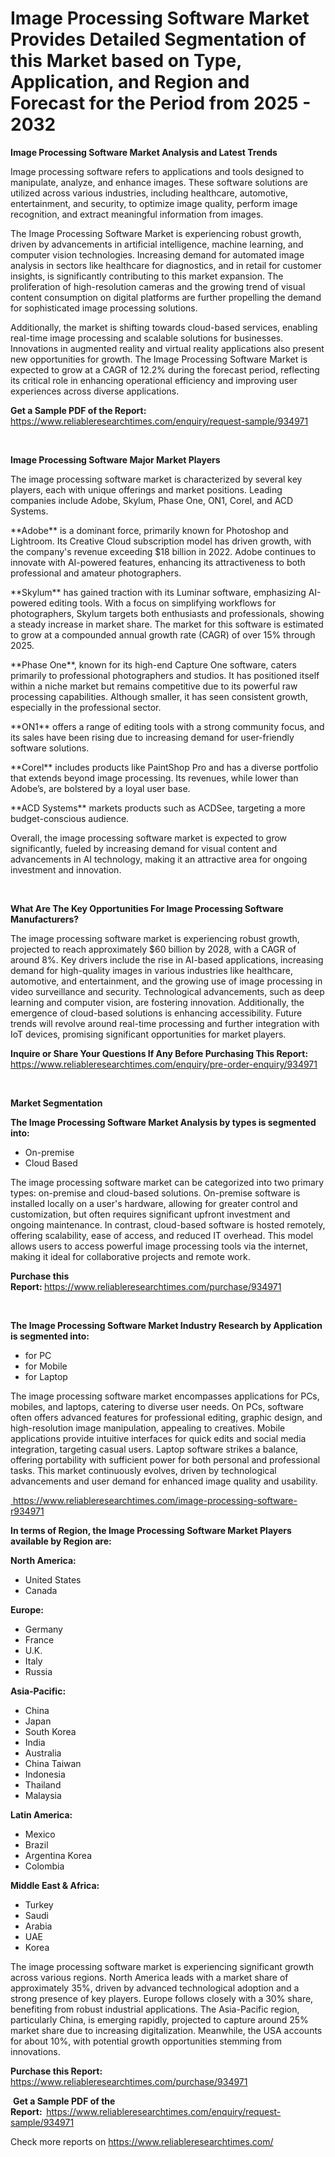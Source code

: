 <p><h1>Image Processing Software Market Provides Detailed Segmentation of this Market based on Type, Application, and Region and Forecast for the Period from 2025 - 2032</h1></p><p><strong>Image Processing Software Market Analysis and Latest Trends</strong></p>
<p><p>Image processing software refers to applications and tools designed to manipulate, analyze, and enhance images. These software solutions are utilized across various industries, including healthcare, automotive, entertainment, and security, to optimize image quality, perform image recognition, and extract meaningful information from images. </p><p>The Image Processing Software Market is experiencing robust growth, driven by advancements in artificial intelligence, machine learning, and computer vision technologies. Increasing demand for automated image analysis in sectors like healthcare for diagnostics, and in retail for customer insights, is significantly contributing to this market expansion. The proliferation of high-resolution cameras and the growing trend of visual content consumption on digital platforms are further propelling the demand for sophisticated image processing solutions.</p><p>Additionally, the market is shifting towards cloud-based services, enabling real-time image processing and scalable solutions for businesses. Innovations in augmented reality and virtual reality applications also present new opportunities for growth. The Image Processing Software Market is expected to grow at a CAGR of 12.2% during the forecast period, reflecting its critical role in enhancing operational efficiency and improving user experiences across diverse applications.</p></p>
<p><strong>Get a Sample PDF of the Report:&nbsp;</strong> <a href="https://www.reliableresearchtimes.com/enquiry/request-sample/934971?utm_campaign=2720&utm_medium=2&utm_source=Github&utm_content=ia&utm_term=07032025&utm_id=image-processing-software">https://www.reliableresearchtimes.com/enquiry/request-sample/934971</a></p>
<p>&nbsp;</p>
<p><strong>Image Processing Software Major Market Players</strong></p>
<p><p>The image processing software market is characterized by several key players, each with unique offerings and market positions. Leading companies include Adobe, Skylum, Phase One, ON1, Corel, and ACD Systems.</p><p>**Adobe** is a dominant force, primarily known for Photoshop and Lightroom. Its Creative Cloud subscription model has driven growth, with the company's revenue exceeding $18 billion in 2022. Adobe continues to innovate with AI-powered features, enhancing its attractiveness to both professional and amateur photographers.</p><p>**Skylum** has gained traction with its Luminar software, emphasizing AI-powered editing tools. With a focus on simplifying workflows for photographers, Skylum targets both enthusiasts and professionals, showing a steady increase in market share. The market for this software is estimated to grow at a compounded annual growth rate (CAGR) of over 15% through 2025.</p><p>**Phase One**, known for its high-end Capture One software, caters primarily to professional photographers and studios. It has positioned itself within a niche market but remains competitive due to its powerful raw processing capabilities. Although smaller, it has seen consistent growth, especially in the professional sector.</p><p>**ON1** offers a range of editing tools with a strong community focus, and its sales have been rising due to increasing demand for user-friendly software solutions. </p><p>**Corel** includes products like PaintShop Pro and has a diverse portfolio that extends beyond image processing. Its revenues, while lower than Adobe’s, are bolstered by a loyal user base. </p><p>**ACD Systems** markets products such as ACDSee, targeting a more budget-conscious audience. </p><p>Overall, the image processing software market is expected to grow significantly, fueled by increasing demand for visual content and advancements in AI technology, making it an attractive area for ongoing investment and innovation.</p></p>
<p>&nbsp;</p>
<p><strong>What Are The Key Opportunities For Image Processing Software Manufacturers?</strong></p>
<p><p>The image processing software market is experiencing robust growth, projected to reach approximately $60 billion by 2028, with a CAGR of around 8%. Key drivers include the rise in AI-based applications, increasing demand for high-quality images in various industries like healthcare, automotive, and entertainment, and the growing use of image processing in video surveillance and security. Technological advancements, such as deep learning and computer vision, are fostering innovation. Additionally, the emergence of cloud-based solutions is enhancing accessibility. Future trends will revolve around real-time processing and further integration with IoT devices, promising significant opportunities for market players.</p></p>
<p><strong>Inquire or Share Your Questions If Any Before Purchasing This Report:</strong> <a href="https://www.reliableresearchtimes.com/enquiry/pre-order-enquiry/934971?utm_campaign=2720&utm_medium=2&utm_source=Github&utm_content=ia&utm_term=07032025&utm_id=image-processing-software">https://www.reliableresearchtimes.com/enquiry/pre-order-enquiry/934971</a></p>
<p>&nbsp;</p>
<p><strong>Market Segmentation</strong></p>
<p><strong>The Image Processing Software Market Analysis by types is segmented into:</strong></p>
<p><ul><li>On-premise</li><li>Cloud Based</li></ul></p>
<p><p>The image processing software market can be categorized into two primary types: on-premise and cloud-based solutions. On-premise software is installed locally on a user's hardware, allowing for greater control and customization, but often requires significant upfront investment and ongoing maintenance. In contrast, cloud-based software is hosted remotely, offering scalability, ease of access, and reduced IT overhead. This model allows users to access powerful image processing tools via the internet, making it ideal for collaborative projects and remote work.</p></p>
<p><strong>Purchase this Report:&nbsp;</strong><a href="https://www.reliableresearchtimes.com/purchase/934971?utm_campaign=2720&utm_medium=2&utm_source=Github&utm_content=ia&utm_term=07032025&utm_id=image-processing-software">https://www.reliableresearchtimes.com/purchase/934971</a></p>
<p>&nbsp;</p>
<p><strong>The Image Processing Software Market Industry Research by Application is segmented into:</strong></p>
<p><ul><li>for PC</li><li>for Mobile</li><li>for Laptop</li></ul></p>
<p><p>The image processing software market encompasses applications for PCs, mobiles, and laptops, catering to diverse user needs. On PCs, software often offers advanced features for professional editing, graphic design, and high-resolution image manipulation, appealing to creatives. Mobile applications provide intuitive interfaces for quick edits and social media integration, targeting casual users. Laptop software strikes a balance, offering portability with sufficient power for both personal and professional tasks. This market continuously evolves, driven by technological advancements and user demand for enhanced image quality and usability.</p></p>
<p><a href="https://www.reliableresearchtimes.com/image-processing-software-r934971?utm_campaign=2720&utm_medium=2&utm_source=Github&utm_content=ia&utm_term=07032025&utm_id=image-processing-software">&nbsp;https://www.reliableresearchtimes.com/image-processing-software-r934971</a></p>
<p><strong>In terms of Region, the Image Processing Software Market Players available by Region are:</strong></p>
<p>
    <p> <strong> North America: </strong>
        <ul>
            <li>United States</li>
            <li>Canada</li>
        </ul>
        </p> 
    <p> <strong> Europe: </strong>
        <ul>
            <li>Germany</li>
            <li>France</li>
            <li>U.K.</li>
            <li>Italy</li>
            <li>Russia</li>
        </ul>
        </p> 
    <p> <strong> Asia-Pacific: </strong>
        <ul>
            <li>China</li>
            <li>Japan</li>
            <li>South Korea</li>
            <li>India</li>
            <li>Australia</li>
            <li>China Taiwan</li>
            <li>Indonesia</li>
            <li>Thailand</li>
            <li>Malaysia</li>
        </ul>
        </p> 
    <p> <strong> Latin America: </strong>
        <ul>
            <li>Mexico</li>
            <li>Brazil</li>
            <li>Argentina Korea</li>
            <li>Colombia</li>
        </ul>
        </p> 
    <p> <strong> Middle East & Africa: </strong>
        <ul>
            <li>Turkey</li>
            <li>Saudi</li>
            <li>Arabia</li>
            <li>UAE</li>
            <li>Korea</li>
        </ul>
    </p>
    </p>
<p><p>The image processing software market is experiencing significant growth across various regions. North America leads with a market share of approximately 35%, driven by advanced technological adoption and a strong presence of key players. Europe follows closely with a 30% share, benefiting from robust industrial applications. The Asia-Pacific region, particularly China, is emerging rapidly, projected to capture around 25% market share due to increasing digitalization. Meanwhile, the USA accounts for about 10%, with potential growth opportunities stemming from innovations.</p></p>
<p><strong>Purchase this Report: </strong><a href="https://www.reliableresearchtimes.com/purchase/934971?utm_campaign=2720&utm_medium=2&utm_source=Github&utm_content=ia&utm_term=07032025&utm_id=image-processing-software">https://www.reliableresearchtimes.com/purchase/934971</a></p>
<p>&nbsp;<strong>Get a Sample PDF of the Report:&nbsp;&nbsp;</strong><a href="https://www.reliableresearchtimes.com/enquiry/request-sample/934971?utm_campaign=2720&utm_medium=2&utm_source=Github&utm_content=ia&utm_term=07032025&utm_id=image-processing-software">https://www.reliableresearchtimes.com/enquiry/request-sample/934971</a></p>
<p><strong></strong></p>
<p>Check more reports on <a href="https://www.reliableresearchtimes.com/?utm_campaign=2720&utm_medium=2&utm_source=Github&utm_content=ia&utm_term=07032025&utm_id=image-processing-software">https://www.reliableresearchtimes.com/</a></p>